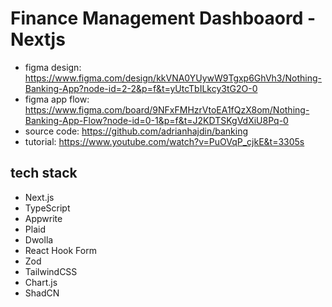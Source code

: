 # Finance Management Dashboaord - Nextjs

- figma design: https://www.figma.com/design/kkVNA0YUywW9Tgxp6GhVh3/Nothing-Banking-App?node-id=2-2&p=f&t=yUtcTbILkcy3tG2O-0
- figma app flow: https://www.figma.com/board/9NFxFMHzrVtoEA1fQzX8om/Nothing-Banking-App-Flow?node-id=0-1&p=f&t=J2KDTSKgVdXiU8Pq-0
- source code: https://github.com/adrianhajdin/banking
- tutorial: https://www.youtube.com/watch?v=PuOVqP_cjkE&t=3305s

## tech stack

- Next.js
- TypeScript
- Appwrite
- Plaid
- Dwolla
- React Hook Form
- Zod
- TailwindCSS
- Chart.js
- ShadCN